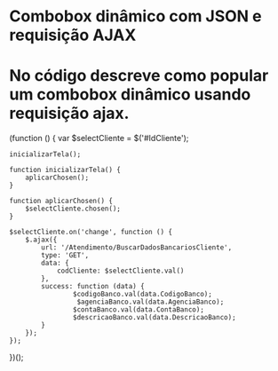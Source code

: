 # Combobox dinâmico com JSON e requisição AJAX
# No código descreve como popular um combobox dinâmico usando requisição ajax.


(function () {
    var $selectCliente = $('#IdCliente');

    inicializarTela();

    function inicializarTela() {
        aplicarChosen();
    }

    function aplicarChosen() {
        $selectCliente.chosen();
    }

    $selectCliente.on('change', function () {
        $.ajax({
            url: '/Atendimento/BuscarDadosBancariosCliente',
            type: 'GET',
            data: {
                codCliente: $selectCliente.val()
            },
            success: function (data) {
                    $codigoBanco.val(data.CodigoBanco);
                     $agenciaBanco.val(data.AgenciaBanco);
                    $contaBanco.val(data.ContaBanco);
                    $descricaoBanco.val(data.DescricaoBanco);
            }
        });
    });
})();
